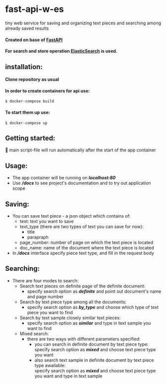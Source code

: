# fast-api-w-es
tiny web service for saving and organizing text pieces and searching among already saved results
#### Created on base of [FastAPI](https://fastapi.tiangolo.com/)
#### For search and store operation [ElasticSearch](https://www.elastic.co/elasticsearch/) is used.
## installation:
#### Clone repository as usual
#### In order to create containers for api use:
`$ docker-compose build`
#### To start them up use:
`$ docker-compose up`
## Getting started:
:rocket: main script-file will run automatically after the start of the app container 
## Usage: 
- The app container will be running on ***localhost:80***
- Use ***/docs*** to see project's documentation and to try out application scope
## Saving:
- You can save text piece - a json object which contains of:
    - text: text you want to save
    - text_type (there are two types of text you can save for now): 
        - title
        - parapraph
    - page_number: number of page on which the text piece is located
    - doc_name: name of the document where the text piece is located
- In ***/docs*** interface specify piece text type, and fill in the request body
## Searching:
- There are four modes to search: 
    - Search text pieces on definite page of the definite document:
      - specify search option as ***definite*** and point out document's name and page number
    - Search by text piece type among all the documents:
      - specify search option as ***by_type*** and choose which type of text piece you want to find
    - Search by text sample closely similar text pieces:
      - specify search option as ***similar*** and type in text sample you want to find
    - Mixed search:
      - there are two ways with different parameters specified:
          - you can search in definite document by text piece type:  
            specify search option as ***mixed*** and choose text piece type you want
          - also search text sample in definite document by text piece type awailable:  
            specify search option as ***mixed*** and choose text piece type you want and type in text sample
          
